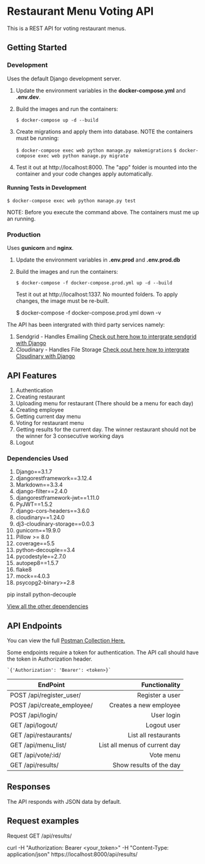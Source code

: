 # Restaurant Menu Voting API

This is a REST API for voting restaurant menus.


## Getting Started


### Development

Uses the default Django development server.

1. Update the environment variables in the **docker-compose.yml** and **.env.dev**.



2. Build the images and run the containers:

    `$ docker-compose up -d --build`


3. Create migrations and apply them into database. NOTE the containers must be running: 

    `$ docker-compose exec web python manage.py makemigrations`
    `$ docker-compose exec web python manage.py migrate`


4. Test it out at http://localhost:8000. The "app" folder is mounted into the container and your code changes apply automatically.

#### Running Tests in Development 

`$ docker-compose exec web python manage.py test`
    
NOTE: Before you execute the command above. The containers must me up an running.
    


### Production

Uses **gunicorn** and  **nginx**.

1. Update the environment variables in **.env.prod** and **.env.prod.db**





2. Build the images and run the containers:

    `$ docker-compose -f docker-compose.prod.yml up -d --build`
    
    
    Test it out at http://localhost:1337. No mounted folders. To apply changes, the image must be re-built.

    $ docker-compose -f docker-compose.prod.yml down -v


The API has been intergrated with third party services namely:

1. Sendgrid - Handles Emailing [Check out here how to intergrate sendgrid with Django](https://sendgrid.com/docs/for-developers/sending-email/django/)
2. Cloudinary - Handles File Storage [Check oout here how to intergrate Cloudinary with Django](https://cloudinary.com/documentation/django_integration)

## API Features

1. Authentication
2. Creating restaurant
3. Uploading menu for restaurant (There should be a menu for each day)
4. Creating employee
5. Getting current day menu
6. Voting for restaurant menu
7. Getting results for the current day. The winner restaurant should not be the winner for 3 consecutive working days
8. Logout


### Dependencies Used

1. Django==3.1.7
2. djangorestframework==3.12.4
3. Markdown==3.3.4
4. django-filter==2.4.0
5. djangorestframework-jwt==1.11.0
6. PyJWT==1.5.2
7. django-cors-headers==3.6.0
8. cloudinary==1.24.0
9. dj3-cloudinary-storage==0.0.3
10. gunicorn==19.9.0
11. Pillow >= 8.0
12. coverage==5.5
13. python-decouple==3.4
14. pycodestyle==2.7.0
15. autopep8==1.5.7
16. flake8
17. mock==4.0.3
18. psycopg2-binary>=2.8

pip install python-decouple

[View all the other dependencies](./app/requirements.txt)

## API Endpoints

You can view the full [Postman Collection Here.](https://www.getpostman.com/collections/f11cb32c01901cee1a4c)

Some endpoints require a token for authentication. The API call should have the token in Authorization header.

    `{'Authorization': 'Bearer': <token>}`




| EndPoint                                        |                       Functionality |
| ------------------------------------------------|-----------------------------------: |
| POST /api/register_user/                        |                Register a user      |
| POST /api/create_employee/                      |         Creates a new employee      |
| POST /api/login/                                |                     User login      |
| GET /api/logout/                                |                    Logout user      |
| GET /api/restaurants/                           |            List all restaurants     |
| GET /api/menu_list/                             |   List all menus of current day     |
| GET /api/vote/:id/                              |                       Vote menu     |
| GET /api/results/                               |         Show results of the day     |


## Responses

The API responds with JSON data by default.


## Request examples

Request GET /api/results/

curl -H "Authorization: Bearer <your_token>" -H "Content-Type: application/json" https://localhost:8000/api/results/

















































